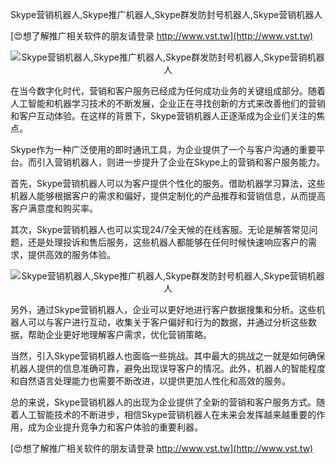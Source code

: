 Skype营销机器人,Skype推广机器人,Skype群发防封号机器人,Skype营销机器人

[😍想了解推广相关软件的朋友请登录 http://www.vst.tw](http://www.vst.tw)

 <center><img src="https://vst.tw/MP4/tuiguang/png/7.png" alt="Skype营销机器人,Skype推广机器人,Skype群发防封号机器人,Skype营销机器人"></center>

在当今数字化时代，营销和客户服务已经成为任何成功业务的关键组成部分。随着人工智能和机器学习技术的不断发展，企业正在寻找创新的方式来改善他们的营销和客户互动体验。在这样的背景下，Skype营销机器人正逐渐成为企业们关注的焦点。

Skype作为一种广泛使用的即时通讯工具，为企业提供了一个与客户沟通的重要平台。而引入营销机器人，则进一步提升了企业在Skype上的营销和客户服务能力。

首先，Skype营销机器人可以为客户提供个性化的服务。借助机器学习算法，这些机器人能够根据客户的需求和偏好，提供定制化的产品推荐和营销信息，从而提高客户满意度和购买率。

其次，Skype营销机器人也可以实现24/7全天候的在线客服。无论是解答常见问题，还是处理投诉和售后服务，这些机器人都能够在任何时候快速响应客户的需求，提供高效的服务体验。

 <center><img src="https://vst.tw/MP4/tuiguang/png/2.png" alt="Skype营销机器人,Skype推广机器人,Skype群发防封号机器人,Skype营销机器人"></center>

另外，通过Skype营销机器人，企业可以更好地进行客户数据搜集和分析。这些机器人可以与客户进行互动，收集关于客户偏好和行为的数据，并通过分析这些数据，帮助企业更好地理解客户需求，优化营销策略。

当然，引入Skype营销机器人也面临一些挑战。其中最大的挑战之一就是如何确保机器人提供的信息准确可靠，避免出现误导客户的情况。此外，机器人的智能程度和自然语言处理能力也需要不断改进，以提供更加人性化和高效的服务。

总的来说，Skype营销机器人的出现为企业提供了全新的营销和客户服务方式。随着人工智能技术的不断进步，相信Skype营销机器人在未来会发挥越来越重要的作用，成为企业提升竞争力和客户体验的重要利器。

[😍想了解推广相关软件的朋友请登录 http://www.vst.tw](http://www.vst.tw)



